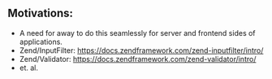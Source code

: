 ## Motivations:
- A need for away to do this seamlessly for server and frontend sides of applications.
- Zend/InputFilter: https://docs.zendframework.com/zend-inputfilter/intro/
- Zend/Validator: https://docs.zendframework.com/zend-validator/intro/
- et. al.
